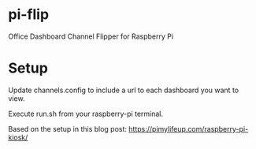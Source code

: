 # pi-flip
Office Dashboard Channel Flipper for Raspberry Pi

# Setup
Update channels.config to include a url to each dashboard you want to view.

Execute run.sh from your raspberry-pi terminal.

Based on the setup in this blog post:
https://pimylifeup.com/raspberry-pi-kiosk/
